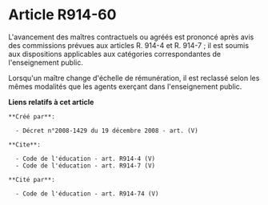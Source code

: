 # Article R914-60

L'avancement des maîtres contractuels ou agréés est prononcé après avis des commissions prévues aux articles R. 914-4 et R.
914-7 ; il est soumis aux dispositions applicables aux catégories correspondantes de l'enseignement public. 

Lorsqu'un maître change d'échelle de rémunération, il est reclassé selon les mêmes modalités que les agents exerçant dans
l'enseignement public.

**Liens relatifs à cet article**

	**Créé par**:

	  - Décret n°2008-1429 du 19 décembre 2008 - art. (V)

	**Cite**:

	  - Code de l'éducation - art. R914-4 (V)
	  - Code de l'éducation - art. R914-7 (V)

	**Cité par**:

	  - Code de l'éducation - art. R914-74 (V)
